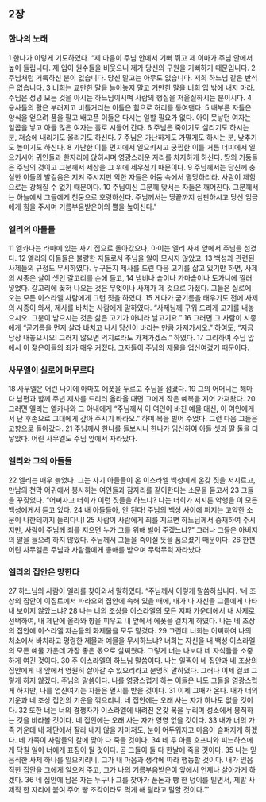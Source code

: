 ## 2장
### 한나의 노래
1 한나가 이렇게 기도하였다. “제 마음이 주님 안에서 기뻐 뛰고 제 이마가 주님 안에서 높이 들립니다. 제 입이 원수들을 비웃으니 제가 당신의 구원을 기뻐하기 때문입니다.
2 주님처럼 거룩하신 분이 없습니다. 당신 말고는 아무도 없습니다. 저희 하느님 같은 반석은 없습니다.
3 너희는 교만한 말을 늘어놓지 말고 거만한 말을 너희 입 밖에 내지 마라. 주님은 정녕 모든 것을 아시는 하느님이시며 사람의 행실을 저울질하시는 분이시다.
4 용사들의 활은 부러지고 비틀거리는 이들은 힘으로 허리를 동여맨다.
5 배부른 자들은 양식을 얻으려 품을 팔고 배고픈 이들은 다시는 일할 필요가 없다. 아이 못낳던 여자는 일곱을 낳고 아들 많은 여자는 홀로 시들어 간다.
6 주님은 죽이기도 살리기도 하시는 분, 저승에 내리기도 올리기도 하신다.
7 주님은 가난하게도 가멸게도 하시는 분, 낮추기도 높이기도 하신다.
8 가난한 이를 먼지에서 일으키시고 궁핍한 이를 거름 더미에서 일으키시어 귀인들과 한자리에 앉히시며 영광스러운 자리를 차지하게 하신다. 땅의 기둥들은 주님의 것이고 그분께서 세상을 그 위에 세우셨기 때문이다.
9 주님께서는 당신께 충실한 이들의 발걸음은 지켜 주시지만 악한 자들은 어둠 속에서 멸망하리라. 사람이 제힘으로는 강해질 수 없기 때문이다.
10 주님이신 그분께 맞서는 자들은 깨어진다. 그분께서는 하늘에서 그들에게 천둥으로 호령하신다. 주님께서는 땅끝까지 심판하시고 당신 임금에게 힘을 주시며 기름부음받은이의 뿔을 높이신다."
### 엘리의 아들들
11 엘카나는 라마에 있는 자기 집으로 돌아갔으나, 아이는 엘리 사제 앞에서 주님을 섬겼다.
12 엘리의 아들들은 불량한 자들로서 주님을 알아 모시지 않았고,
13 백성과 관련된 사제들의 규정도 무시하였다. 누구든지 제사를 드린 다음 고기를 삶고 있기만 하면, 사제의 시종은 살이 셋인 갈고리를 손에 들고,
14 냄비나 솥이나 가마솥이나 도가니에 찔러 넣었다. 갈고리에 꽂혀 나오는 것은 무엇이나 사제가 제 것으로 가졌다. 그들은 실로에 오는 모든 이스라엘 사람에게 그런 짓을 하였다.
15 게다가 굳기름을 태우기도 전에 사제의 시종이 와서, 제사를 바치는 사람에게 말하였다. “사제님께 구워 드리게 고기를 내놓으시오. 그분이 받으시는 것은 삶은 고기가 아니라 날고기요.”
16 그러면 그 사람이 시종에게 “굳기름을 먼저 살라 바치고 나서 당신이 바라는 만큼 가져가시오.” 하여도, “지금 당장 내놓으시오! 그러지 않으면 억지로라도 가져가겠소.” 하였다.
17 그리하여 주님 앞에서 이 젊은이들의 죄가 매우 커졌다. 그자들이 주님의 제물을 업신여겼기 때문이다.
### 사무엘이 실로에 머무르다
18 사무엘은 어린 나이에 아마포 에폿을 두르고 주님을 섬겼다.
19 그의 어머니는 해마다 남편과 함께 주년 제사를 드리러 올라올 때면 그에게 작은 예복을 지어 가져왔다.
20 그러면 엘리는 엘카나와 그 아내에게 “주님께서 이 여인이 바친 예물 대신, 이 여인에게서 난 후손으로 그대에게 갚아 주시기 바라오.” 하며 복을 빌어 주었다. 그런 다음 그들은 고향으로 돌아갔다.
21 주님께서 한나를 돌보시니 한나가 임신하여 아들 셋과 딸 둘을 더 낳았다. 어린 사무엘도 주님 앞에서 자라났다.
### 엘리와 그의 아들들
22 엘리는 매우 늙었다. 그는 자기 아들들이 온 이스라엘 백성에게 온갖 짓을 저지르고, 만남의 천막 어귀에서 봉사하는 여인들과 잠자리를 같이한다는 소문을 듣고서
23 그들을 꾸짖었다. “어쩌자고 너희가 이런 짓들을 하느냐? 나는 너희가 저지른 악행을 이 모든 백성에게서 듣고 있다.
24 내 아들들아, 안 된다! 주님의 백성 사이에 퍼지는 고약한 소문이 나한테까지 들리다니!
25 사람이 사람에게 죄를 지으면 하느님께서 중재하여 주시지만, 사람이 주님께 죄를 지으면 누가 그를 위해 빌어 주겠느냐?” 그러나 그들은 아버지의 말을 들으려 하지 않았다. 주님께서 그들을 죽이실 뜻을 품으셨기 때문이다.
26 한편 어린 사무엘은 주님과 사람들에게 총애를 받으며 무럭무럭 자라났다.
### 엘리의 집안은 망한다
27 하느님의 사람이 엘리를 찾아와서 말하였다. “주님께서 이렇게 말씀하십니다. ‘네 조상의 집안이 이집트에서 파라오의 집안에 속해 있을 때에, 내가 나 자신을 그들에게 나타내 보이지 않았느냐?
28 나는 너의 조상을 이스라엘의 모든 지파 가운데에서 내 사제로 선택하여, 내 제단에 올라와 향을 피우고 내 앞에서 에폿을 걸치게 하였다. 나는 네 조상의 집안에 이스라엘 자손들의 화제물을 모두 맡겼다.
29 그런데 너희는 어찌하여 나의 처소에서 바치라고 명령한 제물과 예물을 무시하느냐? 너희는 자신을 내 백성 이스라엘의 모든 예물 가운데 가장 좋은 몫으로 살찌웠다. 그렇게 너는 나보다 네 자식들을 소중하게 여긴 것이다.
30 주 이스라엘의 하느님 말씀이다. 나는 일찍이 네 집안과 네 조상의 집안에게 내 앞에서 영원히 살아갈 수 있으리라고 분명히 말하였다. 그러나 이제 결코 그렇게 하지 않겠다. 주님의 말씀이다. 나를 영광스럽게 하는 이들은 나도 그들을 영광스럽게 하지만, 나를 업신여기는 자들은 멸시를 받을 것이다.
31 이제 그때가 온다. 내가 너의 기운과 네 조상 집안의 기운을 꺾으리니, 네 집안에는 오래 사는 자가 하나도 없을 것이다.
32 또한 너는 너의 경쟁자가 이스라엘에 내려진 온갖 복을 누리며 성소에서 봉직하는 것을 바라볼 것이다. 네 집안에는 오래 사는 자가 영영 없을 것이다.
33 내가 너의 가족 가운데 내 제단에서 잘라 내지 않을 자마저도, 눈이 어두워지고 마음이 슬퍼지게 하겠다. 네 가족이 사람들의 칼에 맞아 다 죽을 것이다.
34 네 두 아들 호프니와 피느하스에게 닥칠 일이 너에게 표징이 될 것이다. 곧 그들이 둘 다 한날에 죽을 것이다.
35 나는 믿음직한 사제 하나를 일으키리니, 그가 내 마음과 생각에 따라 행동할 것이다. 내가 믿음직한 집안을 그에게 일으켜 주고, 그가 나의 기름부음받은이 앞에서 언제나 살아가게 하겠다.
36 네 집안에 남은 자는 누구나 그를 찾아가 푼돈과 빵 한 덩이를 빌면서, 제발 사제직 한 자리에 붙여 주어 빵 조각이라도 먹게 해 달라고 말할 것이다.’”
